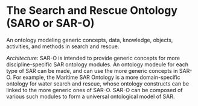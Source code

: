 # The Search and Rescue Ontology (SARO or SAR-O)
An ontology modeling generic concepts, data, knowledge, objects, activities, and methods in search and rescue.

_Architecture_: SAR-O is intended to provide generic concepts for more discipline-specific SAR ontology modules. An ontology modeule for each type of SAR can be made, and can use the more generic concepts in SAR-O. For example, the Maritime SAR Ontology is a more domain-specific ontology for water search and rescue, whose ontology constructs can be linked to the more generic ones of SAR-O. SAR-O can be composed of various such modules to form a universal ontological model of SAR.
